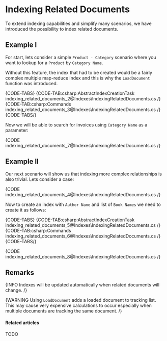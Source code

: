 ﻿# Indexing Related Documents

To extend indexing capabilities and simplify many scenarios, we have introduced the possibility to index related documents.

## Example I

For start, lets consider a simple `Product - Category` scenario where you want to lookup for a `Product` by `Category Name`.

Without this feature, the index that had to be created would be a fairly complex multiple map-reduce index and this is why the `LoadDocument` function was introduced.

{CODE-TABS}
{CODE-TAB:csharp:AbstractIndexCreationTask indexing_related_documents_2@Indexes\IndexingRelatedDocuments.cs /}
{CODE-TAB:csharp:Commands indexing_related_documents_3@Indexes\IndexingRelatedDocuments.cs /}
{CODE-TABS/}

Now we will be able to search for invoices using `Category Name` as a parameter:

{CODE indexing_related_documents_7@Indexes\IndexingRelatedDocuments.cs /}

## Example II

Our next scenario will show us that indexing more complex relationships is also trivial. Lets consider a case:

{CODE indexing_related_documents_4@Indexes\IndexingRelatedDocuments.cs /}

Now to create an index with `Author Name` and list of `Book Names` we need to create it as follows:

{CODE-TABS}
{CODE-TAB:csharp:AbstractIndexCreationTask indexing_related_documents_5@Indexes\IndexingRelatedDocuments.cs /}
{CODE-TAB:csharp:Commands indexing_related_documents_6@Indexes\IndexingRelatedDocuments.cs /}
{CODE-TABS/}

{CODE indexing_related_documents_8@Indexes\IndexingRelatedDocuments.cs /}

## Remarks

{INFO Indexes will be updated automatically when related documents will change. /}

{WARNING Using `LoadDocument` adds a loaded document to tracking list. This may cause very expensive calculations to occur especially when multiple documents are tracking the same document. /}

#### Related articles

TODO